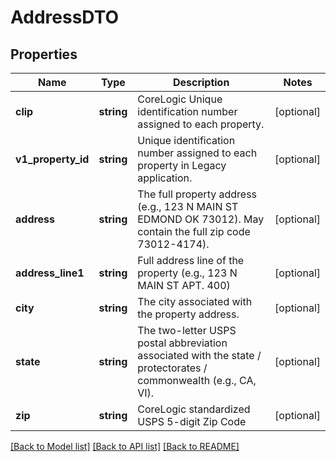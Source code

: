 # AddressDTO

## Properties
Name | Type | Description | Notes
------------ | ------------- | ------------- | -------------
**clip** | **string** | CoreLogic Unique identification number assigned to each property. | [optional] 
**v1_property_id** | **string** | Unique identification number assigned to each property in Legacy application. | [optional] 
**address** | **string** | The full property address (e.g., 123 N MAIN ST EDMOND OK 73012). May contain the full zip code 73012-4174). | [optional] 
**address_line1** | **string** | Full address line of the property (e.g., 123 N MAIN ST APT. 400) | [optional] 
**city** | **string** | The city associated with the property address. | [optional] 
**state** | **string** | The two-letter USPS postal abbreviation associated with the state / protectorates / commonwealth (e.g., CA, VI). | [optional] 
**zip** | **string** | CoreLogic standardized USPS 5-digit Zip Code | [optional] 

[[Back to Model list]](../../README.md#documentation-for-models) [[Back to API list]](../../README.md#documentation-for-api-endpoints) [[Back to README]](../../README.md)

